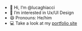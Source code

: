 - 👋 Hi, I’m @lucaghiacci
- 👀 I’m interested in Ux/UI Design
- 😄 Pronouns: He/him
- 💻 Take a look at my [portfolio site](lucaghiacci.github.io/portfolio/)

<!---
lucaghiacci/lucaghiacci is a ✨ special ✨ repository because its `README.md` (this file) appears on your GitHub profile.
You can click the Preview link to take a look at your changes.
--->
